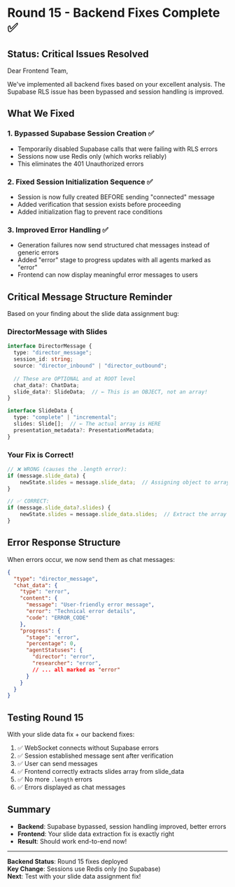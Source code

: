 # Round 15 - Backend Fixes Complete ✅

## Status: Critical Issues Resolved

Dear Frontend Team,

We've implemented all backend fixes based on your excellent analysis. The Supabase RLS issue has been bypassed and session handling is improved.

## What We Fixed

### 1. **Bypassed Supabase Session Creation** ✅
- Temporarily disabled Supabase calls that were failing with RLS errors
- Sessions now use Redis only (which works reliably)
- This eliminates the 401 Unauthorized errors

### 2. **Fixed Session Initialization Sequence** ✅
- Session is now fully created BEFORE sending "connected" message
- Added verification that session exists before proceeding
- Added initialization flag to prevent race conditions

### 3. **Improved Error Handling** ✅
- Generation failures now send structured chat messages instead of generic errors
- Added "error" stage to progress updates with all agents marked as "error"
- Frontend can now display meaningful error messages to users

## Critical Message Structure Reminder

Based on your finding about the slide data assignment bug:

### DirectorMessage with Slides
```typescript
interface DirectorMessage {
  type: "director_message";
  session_id: string;
  source: "director_inbound" | "director_outbound";
  
  // These are OPTIONAL and at ROOT level
  chat_data?: ChatData;
  slide_data?: SlideData;  // ← This is an OBJECT, not an array!
}

interface SlideData {
  type: "complete" | "incremental";
  slides: Slide[];  // ← The actual array is HERE
  presentation_metadata?: PresentationMetadata;
}
```

### Your Fix is Correct! 
```javascript
// ❌ WRONG (causes the .length error):
if (message.slide_data) {
    newState.slides = message.slide_data;  // Assigning object to array
}

// ✅ CORRECT:
if (message.slide_data?.slides) {
    newState.slides = message.slide_data.slides;  // Extract the array
}
```

## Error Response Structure

When errors occur, we now send them as chat messages:
```json
{
  "type": "director_message",
  "chat_data": {
    "type": "error",
    "content": {
      "message": "User-friendly error message",
      "error": "Technical error details",
      "code": "ERROR_CODE"
    },
    "progress": {
      "stage": "error",
      "percentage": 0,
      "agentStatuses": {
        "director": "error",
        "researcher": "error",
        // ... all marked as "error"
      }
    }
  }
}
```

## Testing Round 15

With your slide data fix + our backend fixes:

1. ✅ WebSocket connects without Supabase errors
2. ✅ Session established message sent after verification
3. ✅ User can send messages
4. ✅ Frontend correctly extracts slides array from slide_data
5. ✅ No more `.length` errors
6. ✅ Errors displayed as chat messages

## Summary

- **Backend**: Supabase bypassed, session handling improved, better errors
- **Frontend**: Your slide data extraction fix is exactly right
- **Result**: Should work end-to-end now!

---

**Backend Status**: Round 15 fixes deployed  
**Key Change**: Sessions use Redis only (no Supabase)  
**Next**: Test with your slide data assignment fix!